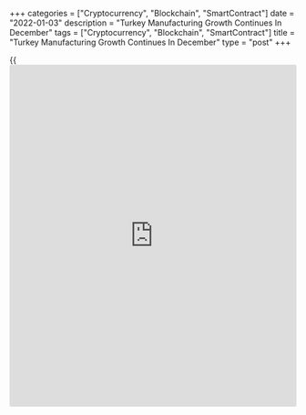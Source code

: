 +++
categories = ["Cryptocurrency", "Blockchain", "SmartContract"]
date = "2022-01-03"
description = "Turkey Manufacturing Growth Continues In December"
tags = ["Cryptocurrency", "Blockchain", "SmartContract"]
title = "Turkey Manufacturing Growth Continues In December"
type = "post"
+++

{{<iframe id="large-banner" src="https://www.bounty.group/#slide=6.0" width="100%" height="600" scrolling="no" style="border: 0px solid rgb(216, 221, 230); border-radius: 3px;">}}

Turkey's manufacturing activity increased marginally in December, survey
results from IHS Markit showed on Monday.

The headline Istanbul Chamber of Industry Turkey manufacturing
Purchasing Managers' Index rose to 52.1 in December from 52.0 in
November. Any reading above 50.0 indicates expansion in the sector.

Employment increased for the nineteenth straight month in December.

Input cost rose at the sharpest pace since the survey began in mid-2005
and selling prices increased.

New orders increased for the third month in a row in December and
production decreased.

Firms reduced purchasing activity, inputs and finished goods in
December. Suppliers' delivery time lengthened to the second greatest
extent on record.

"Alongside the potential issues caused by the emergence of the Omicron
variant of the COVID-19 pandemic, the sector begins 2022 in a
challenging position," Andrew Harker, economics director at IHS Markit,
said.

For comments and feedback [contact](https://www.playgroundfx.com/contact/): editorial@rtt[news](https://www.letsplayfx.com/blog/forex-news-website/).com

[Economic News][1]

 **What parts of the world are seeing the best (and worst) economic
performances lately? Click[here][2] to check out our [Econ Scorecard][2]
and find out! See up-to-the-moment [ranking](https://www.playgroundfx.com/blog/crypto-exchange-ranking/)s for the best and worst
performers in [GDP][3], [unemployment rate][4], [inflation][5] and much
more.**

   1. www.rtt[news](https://www.letsplayfx.com/blog/forex-news-website/).com/Content/EconomicNews.aspx
   2. www.rtt[news](https://www.letsplayfx.com/blog/forex-news-website/).com/economic-scorecard/world-rank/unemployment-rate/highest-performance.aspx
   3. www.rtt[news](https://www.letsplayfx.com/blog/forex-news-website/).com/economic-scorecard/world-rank/GDP/highest-performance.aspx
   4. www.rtt[news](https://www.letsplayfx.com/blog/forex-news-website/).com/economic-scorecard/world-rank/unemployment-rate/lowest-performance.aspx
   5. www.rtt[news](https://www.letsplayfx.com/blog/forex-news-website/).com/economic-scorecard/world-rank/CPI/highest-performance.aspx